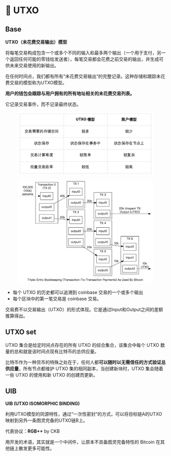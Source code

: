 # 📑 UTXO

## Base

**UTXO（未花费交易输出）模型**

将每笔交易构成包含一个或多个不同的输入和最多两个输出（一个用于支付，另一个返回任何可能的零钱给发送者），每笔交易都会花费之前交易的输出，并生成可供未来交易使用的新输出。

在任何时间点，我们都有所有“未花费交易输出“的完整记录。这种存储和跟踪未花费交易的模型称为UTXO模型。

**用户的钱包会跟踪与用户拥有的所有地址相关的未花费交易列表。**

它记录交易事件，而不记录最终状态。

<figure><img src="../.gitbook/assets/image (1).png" alt=""><figcaption></figcaption></figure>

<figure><img src="../.gitbook/assets/image (1) (1).png" alt=""><figcaption></figcaption></figure>

* 每个 UTXO 的历史都可以追溯到 coinbase 交易的一个或多个输出
* 每个区块中的第一笔交易是 coinbase 交易。&#x20;

交易费不以交易输出（UTXO）的形式体现。它是通过Input和Output之间的差额推算得出。

## UTXO set

UTXO 集合是给定时间点存在的所有 UTXO 的综合集合，该集合中每个 UTXO 数量的总和就是该时间点现有比特币的总供应量。

比特币作为一种货币的特殊之处在于，任何人都**可以随时以无需信任的方式验证总供应量**，所有节点都维护 UTXO 集的相同副本，当创建新块时，UTXO 集会随着一些 UTXO 的使用和新 UTXO 的创建而更新。

## UIB

**UIB (UTXO ISOMORPHIC BINDING)**

利用UTXO模型的同源特性，通过“一次性密封”的方式，可以将目标链A的UTXO映射到另外一条图灵完备的UTXO链B上。

代表协议：**RGB++** by CKB

用开发的术语，其实就是一个中间件，让原本不具备图灵完备特性的 Bitcoin 在其他链上散发更多可能性。
